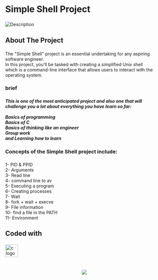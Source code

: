 <h1 align="left">Simple Shell Project</h1>

###
![Description]([https://github.com/WalaEddine01/simple_shell/blob/master/1693232941886.gif])

<p align="left"></p>

###

<h2 align="left">About The Project</h2>

###

<p align="left">The "Simple Shell" project is an essential undertaking for any aspiring software engineer. <br>In this project, you'll be tasked with creating a simplified Unix shell<br>which is a command-line interface that allows users to interact with the operating system.</p>

###

<h3 align="left">brief</h3>

###

<h5 align="left">This is one of the most anticipated project and also one that will challenge you a lot about everything you have learn so far:<br><br>Basics of programming<br>Basics of C<br>Basics of thinking like an engineer<br>Group work<br>and Learning how to learn</h5>

###

<h3 align="left">Concepts of the Simple Shell project include:</h3>

###

<p align="left">1- PID & PPID<br>2- Arguments<br>3- Read line<br>4- command line to av<br>5- Executing a program<br>6- Creating processes<br>7- Wait<br>8- fork + wait + execve<br>9- File information<br>10- find a file in the PATH<br>11- Environment</p>

###

<h2 align="left">Coded with</h2>

###

<div align="left">
  <img src="https://cdn.jsdelivr.net/gh/devicons/devicon/icons/c/c-original.svg" height="40" alt="c logo"  />
</div>

###

<br clear="both">

<div align="center">
  <img height="-15" src="https://im5.ezgif.com/tmp/ezgif-5-33ac4ce557.gif"  />
</div>

###
